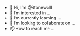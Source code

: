 - 👋 Hi, I’m @Stonewalll
- 👀 I’m interested in ...
- 🌱 I’m currently learning ...
- 💞️ I’m looking to collaborate on ...
- 📫 How to reach me ...

<!---
Stonewalll/Stonewalll is a ✨ special ✨ repository because its `README.md` (this file) appears on your GitHub profile.
You can click the Preview link to take a look at your changes.
--->
